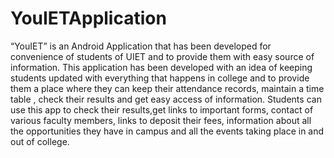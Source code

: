 # YouIETApplication

“YouIET” is an Android Application that has been developed for convenience of students of UIET and to provide them with easy source of information.
This application has been developed with an idea of keeping students updated with everything that happens in college and to provide them a place where they can keep their attendance records, maintain a time table , check their results and get easy access of information.
Students can use this app to check their results,get links to important forms, contact of various faculty members, links to deposit their fees, information about all the opportunities they have in campus and all the events taking place in and out of college. 
